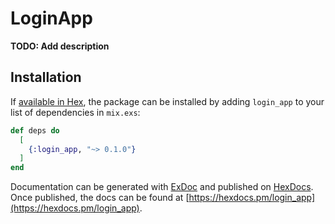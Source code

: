# LoginApp

**TODO: Add description**

## Installation

If [available in Hex](https://hex.pm/docs/publish), the package can be installed
by adding `login_app` to your list of dependencies in `mix.exs`:

```elixir
def deps do
  [
    {:login_app, "~> 0.1.0"}
  ]
end
```

Documentation can be generated with [ExDoc](https://github.com/elixir-lang/ex_doc)
and published on [HexDocs](https://hexdocs.pm). Once published, the docs can
be found at [https://hexdocs.pm/login_app](https://hexdocs.pm/login_app).

